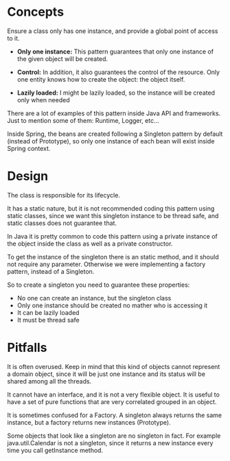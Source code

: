 # Concepts

Ensure a class only has one instance, and provide a global point of access to it.

* **Only one instance:** This pattern guarantees that only one instance of the given object will be created.

* **Control:** In addition, it also guarantees the control of the resource. Only one entity knows how to create the object: the object itself.

* **Lazily loaded:** I might be lazily loaded, so the instance will be created only when needed

There are a lot of examples of this pattern inside Java API and frameworks. Just to mention some of them: Runtime, Logger, etc...

Inside Spring, the beans are created following a Singleton pattern by default (instead of Prototype), so only one instance of each bean will exist inside Spring context.

# Design

The class is responsible for its lifecycle.

It has a static nature, but it is not recommended coding this pattern using static classes, since we want this singleton instance to be thread safe, and static classes does not guarantee that.

In Java it is pretty common to code this pattern using a private instance of the object inside the class as well as a private constructor.

To get the instance of the singleton there is an static method, and it should not require any parameter. Otherwise we were implementing a factory pattern, instead of a Singleton.

So to create a singleton you need to guarantee these properties:
* No one can create an instance, but the singleton class
* Only one instance should be created no mather who is accessing it
* It can be lazily loaded
* It must be thread safe

# Pitfalls

It is often overused. Keep in mind that this kind of objects cannot represent a domain object, since it will be just one instance and its status will be shared among all the threads.

It cannot have an interface, and it is not a very flexible object. It is useful to have a set of pure functions that are very correlated grouped in an object.
 
It is sometimes confused for a Factory. A singleton always returns the same instance, but a factory returns new instances (Prototype).

Some objects that look like a singleton are no singleton in fact. For example java.util.Calendar is not a singleton, since it returns a new instance every time you call getInstance method.
